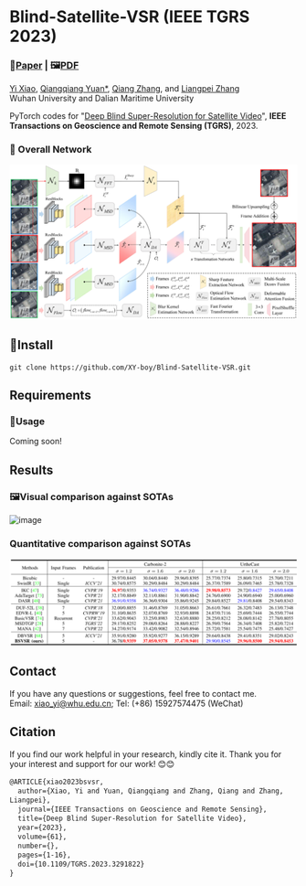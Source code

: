 # Blind-Satellite-VSR (IEEE TGRS 2023)
### 📖[**Paper**](https://ieeexplore.ieee.org/document/10172076) | 🖼️[**PDF**](/img/BSVSR.pdf)
[Yi Xiao](https://xy-boy.github.io/), [Qiangqiang Yuan*](http://qqyuan.users.sgg.whu.edu.cn/), [Qiang Zhang](https://github.com/kuijiang94/home/blob/master/home.md), and [Liangpei Zhang](http://www.lmars.whu.edu.cn/prof_web/zhangliangpei/rs/index.html)<br>
Wuhan University and Dalian Maritime University  

PyTorch codes for "[Deep Blind Super-Resolution for Satellite Video](https://doi.org/10.1016/j.inffus.2023.03.021)", **IEEE Transactions on Geoscience and Remote Sensing (TGRS)**, 2023.

### 🌱 Overall Network
 ![image](/img/network.png)
## 🧩Install
```
git clone https://github.com/XY-boy/Blind-Satellite-VSR.git
```
## Requirements

### 🧩Usage
Coming soon!
## Results
### 🖼️Visual comparison against SOTAs
 ![image](uc.png)
### Quantitative comparison against SOTAs
 ![image](./img/res.png)

## Contact
If you have any questions or suggestions, feel free to contact me.  
Email: xiao_yi@whu.edu.cn; Tel: (+86) 15927574475 (WeChat)
## Citation
If you find our work helpful in your research, kindly cite it. Thank you for your interest and support for our work! 😊😊
```
@ARTICLE{xiao2023bsvsr,
  author={Xiao, Yi and Yuan, Qiangqiang and Zhang, Qiang and Zhang, Liangpei},
  journal={IEEE Transactions on Geoscience and Remote Sensing}, 
  title={Deep Blind Super-Resolution for Satellite Video}, 
  year={2023},
  volume={61},
  number={},
  pages={1-16},
  doi={10.1109/TGRS.2023.3291822}
}
```

